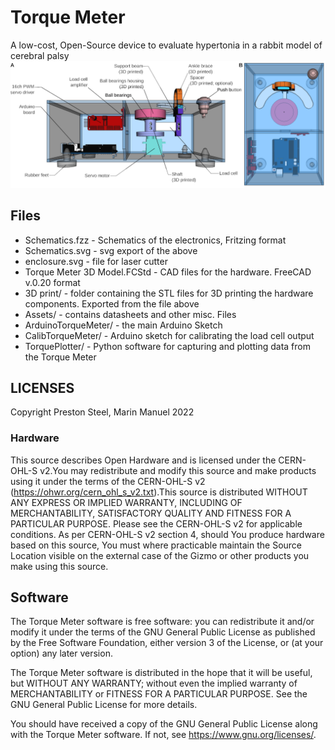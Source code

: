 # Torque Meter
A low-cost, Open-Source device to evaluate hypertonia in a rabbit model of cerebral palsy
![A 3D model of the finished device](https://github.com/MarinManuel/TorqueMeter/blob/7ad48c22c7a120d471c87918b3fdc1228bf73fee/Assets/Figure%201.png)

## Files
 - Schematics.fzz - Schematics of the electronics, Fritzing format
 - Schematics.svg - svg export of the above
 - enclosure.svg - file for laser cutter
 - Torque Meter 3D Model.FCStd - CAD files for the hardware.
                                 FreeCAD v.0.20 format
 - 3D print/ - folder containing the STL files for 3D printing the hardware
               components. Exported from the file above
 - Assets/ - contains datasheets and other misc. Files
 - ArduinoTorqueMeter/ - the main Arduino Sketch
 - CalibTorqueMeter/ - Arduino sketch for calibrating the load cell output
 - TorquePlotter/ - Python software for capturing and plotting data from the
                    Torque Meter

## LICENSES
Copyright Preston Steel, Marin Manuel 2022
### Hardware
This source describes Open Hardware and is licensed under the CERN-OHL-S v2.You may redistribute and modify this source and make products using it under the terms of the CERN-OHL-S v2 (https://ohwr.org/cern_ohl_s_v2.txt).This source is distributed WITHOUT ANY EXPRESS OR IMPLIED WARRANTY, INCLUDING OF MERCHANTABILITY, SATISFACTORY QUALITY AND FITNESS FOR A PARTICULAR PURPOSE. Please see the CERN-OHL-S v2 for applicable conditions.
As per CERN-OHL-S v2 section 4, should You produce hardware based on this source, You must where practicable maintain the Source Location visible on the external case of the Gizmo or other products you make using this source.
## Software         
The Torque Meter software is free software: you can redistribute it and/or modify it under the terms of the GNU General Public License as published by the Free Software Foundation, either version 3 of the License, or (at your option) any later version.

The Torque Meter software is distributed in the hope that it will be useful, but WITHOUT ANY WARRANTY; without even the implied warranty of MERCHANTABILITY or FITNESS FOR A PARTICULAR PURPOSE. See the GNU General Public License for more details.

You should have received a copy of the GNU General Public License along with the Torque Meter software. If not, see <https://www.gnu.org/licenses/>.
